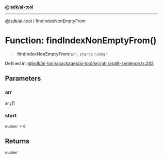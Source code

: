 [**@isdk/ai-tool**](../README.md)

***

[@isdk/ai-tool](../globals.md) / findIndexNonEmptyFrom

# Function: findIndexNonEmptyFrom()

> **findIndexNonEmptyFrom**(`arr`, `start`): `number`

Defined in: [@isdk/ai-tools/packages/ai-tool/src/utils/split-sentence.ts:282](https://github.com/isdk/ai-tool.js/blob/4ebf370aaec9c78535cb40ffc19656d7bddcb145/src/utils/split-sentence.ts#L282)

## Parameters

### arr

`any`[]

### start

`number` = `0`

## Returns

`number`
